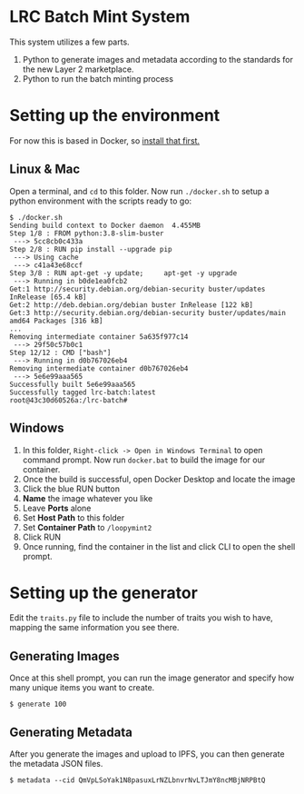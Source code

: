 # LRC Batch Mint System

This system utilizes a few parts.

1. Python to generate images and metadata according to the standards for the new Layer 2 marketplace.
2. Python to run the batch minting process

# Setting up the environment

For now this is based in Docker, so [install that first.](https://docs.docker.com/engine/install/)


## Linux & Mac

Open a terminal, and `cd` to this folder. Now run `./docker.sh` to setup a python environment with the scripts ready to go:

```shell
$ ./docker.sh
Sending build context to Docker daemon  4.455MB
Step 1/8 : FROM python:3.8-slim-buster
 ---> 5cc8cb0c433a
Step 2/8 : RUN pip install --upgrade pip
 ---> Using cache
 ---> c41a43e68ccf
Step 3/8 : RUN apt-get -y update;     apt-get -y upgrade
 ---> Running in b0de1ea0fcb2
Get:1 http://security.debian.org/debian-security buster/updates InRelease [65.4 kB]
Get:2 http://deb.debian.org/debian buster InRelease [122 kB]
Get:3 http://security.debian.org/debian-security buster/updates/main amd64 Packages [316 kB]
...
Removing intermediate container 5a635f977c14
 ---> 29f50c57b0c1
Step 12/12 : CMD ["bash"]
 ---> Running in d0b767026eb4
Removing intermediate container d0b767026eb4
 ---> 5e6e99aaa565
Successfully built 5e6e99aaa565
Successfully tagged lrc-batch:latest
root@43c30d60526a:/lrc-batch#
```

## Windows

1. In this folder, `Right-click -> Open in Windows Terminal` to open command prompt. Now run `docker.bat` to build the image for our container.
2. Once the build is successful, open Docker Desktop and locate the image
3. Click the blue RUN button
4. **Name** the image whatever you like
5. Leave **Ports** alone
6. Set **Host Path** to this folder
7. Set **Container Path** to `/loopymint2`
8. Click RUN
9. Once running, find the container in the list and click CLI to open the shell prompt.

# Setting up the generator

Edit the `traits.py` file to include the number of traits you wish to have, mapping the same information you see there.

## Generating Images

Once at this shell prompt, you can run the image generator and specify how many unique items you want to create.

```shell
$ generate 100
```

## Generating Metadata

After you generate the images and upload to IPFS, you can then generate the metadata JSON files.

```shell
$ metadata --cid QmVpLSoYak1N8pasuxLrNZLbnvrNvLTJmY8ncMBjNRPBtQ
```
